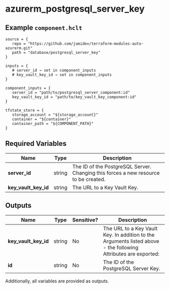 # azurerm_postgresql_server_key



## Example `component.hclt`

```hcl
source = {
   repo = "https://github.com/jumidev/terraform-modules-auto-azurerm.git"   
   path = "database/postgresql_server_key"   
}

inputs = {
   # server_id → set in component_inputs
   # key_vault_key_id → set in component_inputs
}

component_inputs = {
   server_id = "path/to/postgresql_server_component:id"   
   key_vault_key_id = "path/to/key_vault_key_component:id"   
}

tfstate_store = {
   storage_account = "${storage_account}"   
   container = "${container}"   
   container_path = "${COMPONENT_PATH}"   
}

```

## Required Variables

| Name | Type |  Description |
| ---- | --------- |  ----------- |
| **server_id** | string |  The ID of the PostgreSQL Server. Changing this forces a new resource to be created. | 
| **key_vault_key_id** | string |  The URL to a Key Vault Key. | 



## Outputs

| Name | Type | Sensitive? | Description |
| ---- | ---- | --------- | --------- |
| **key_vault_key_id** | string | No  | The URL to a Key Vault Key. In addition to the Arguments listed above - the following Attributes are exported: | 
| **id** | string | No  | The ID of the PostgreSQL Server Key. | 

Additionally, all variables are provided as outputs.
